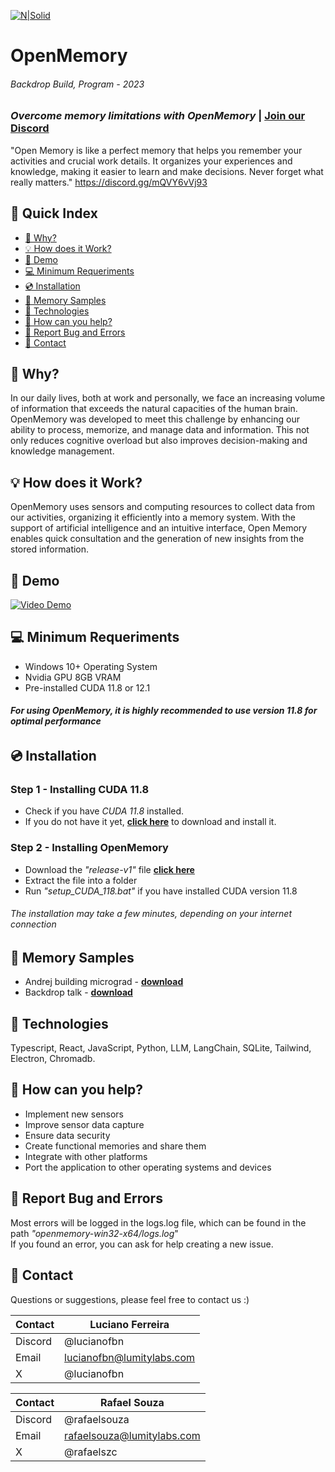 [![N|Solid](https://i.imgur.com/AJI1boN.png)](https://www.lumitylabs.com)
# OpenMemory
###### Backdrop Build, Program - 2023  
### _Overcome memory limitations with OpenMemory_  |  [ Join our Discord](https://discord.gg/mQVY6vVj93)
"Open Memory is like a perfect memory that helps you remember your activities and crucial work details. It organizes your experiences and knowledge, making it easier to learn and make decisions. Never forget what really matters."
https://discord.gg/mQVY6vVj93

## 📖 Quick Index
- [🔎 Why?](#-why)
- [💡 How does it Work?](#-how-does-it-work)
- [🎥 Demo](#-demo)
- [💻 Minimum Requeriments](#-minimum-requeriments)
- [💿 Installation](#-installation)
- [🧠 Memory Samples](#-memory-samples)
- [🔧 Technologies](#-technologies)
- [🚀 How can you help?](#-how-can-you-help)
- [🐞 Report Bug and Errors](#-report-bug-and-errors)
- [📧 Contact](#-contact)
 
## 🔎 Why? 
In our daily lives, both at work and personally, we face an increasing volume of information that exceeds the natural capacities of the human brain. OpenMemory was developed to meet this challenge by enhancing our ability to process, memorize, and manage data and information. This not only reduces cognitive overload but also improves decision-making and knowledge management.

## 💡 How does it Work?  
OpenMemory uses sensors and computing resources to collect data from our activities, organizing it efficiently into a memory system. With the support of artificial intelligence and an intuitive interface, Open Memory enables quick consultation and the generation of new insights from the stored information.

## 🎥 Demo
[![Video Demo](https://imgur.com/asUg6QI.png)](https://www.youtube.com/watch?v=gflTpuVK_80)

## 💻 Minimum Requeriments
- Windows 10+ Operating System
- Nvidia GPU 8GB VRAM
- Pre-installed CUDA 11.8 or 12.1
###### **For using OpenMemory, it is highly recommended to use version 11.8 for optimal performance**

## 💿 Installation
### **Step 1 - Installing CUDA 11.8**  
- Check if you have _CUDA 11.8_ installed.  
- If you do not have it yet, **[click here](https://developer.nvidia.com/cuda-11-8-0-download-archive?target_os=Windows)** to download and install it.

### **Step 2 - Installing OpenMemory**  
- Download the _"release-v1"_ file **[click here](https://github.com/lumitylabs/OpenMemory/releases/download/v1.0.0/release-v1.zip)**  
- Extract the file into a folder  
- Run _"setup_CUDA_118.bat"_ if you have installed CUDA version 11.8    
###### The installation may take a few minutes, depending on your internet connection  

## 🧠 Memory Samples
- Andrej building micrograd - **[download](https://github.com/lumitylabs/OpenMemory/releases/download/v1.0.0/memory_andrej.zip)**
- Backdrop talk - **[download](https://github.com/lumitylabs/OpenMemory/releases/download/v1.0.0/memory_backdrop.zip)**

## 🔧 Technologies
Typescript, React, JavaScript, Python, LLM, LangChain, SQLite, Tailwind, Electron, Chromadb.

## 🚀 How can you help?
- Implement new sensors
- Improve sensor data capture
- Ensure data security
- Create functional memories and share them
- Integrate with other platforms
- Port the application to other operating systems and devices

## 🐞 Report Bug and Errors
Most errors will be logged in the logs.log file, which can be found in the path _"openmemory-win32-x64/logs.log_"  
If you found an error, you can ask for help creating a new issue.

## 📧 Contact
Questions or suggestions, please feel free to contact us :)  

| Contact | Luciano Ferreira |
| ------ | ------ |
| Discord | @lucianofbn |
| Email | lucianofbn@lumitylabs.com |
| X | @lucianofbn |

| Contact | Rafael Souza | 
| ------ | ------ |
| Discord | @rafaelsouza |
| Email | rafaelsouza@lumitylabs.com |
| X | @rafaelszc |
